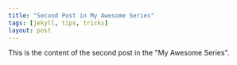```yaml
---
title: "Second Post in My Awesome Series"
tags: [jekyll, tips, tricks]
layout: post
---
```


This is the content of the second post in the "My Awesome Series".